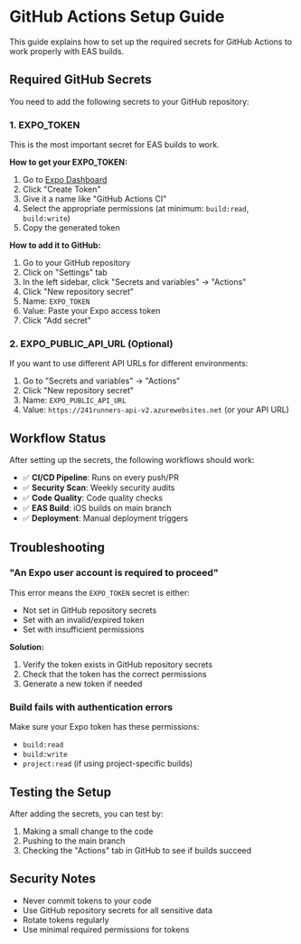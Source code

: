# GitHub Actions Setup Guide

This guide explains how to set up the required secrets for GitHub Actions to work properly with EAS builds.

## Required GitHub Secrets

You need to add the following secrets to your GitHub repository:

### 1. EXPO_TOKEN

This is the most important secret for EAS builds to work.

**How to get your EXPO_TOKEN:**

1. Go to [Expo Dashboard](https://expo.dev/accounts/[your-username]/settings/access-tokens)
2. Click "Create Token"
3. Give it a name like "GitHub Actions CI"
4. Select the appropriate permissions (at minimum: `build:read`, `build:write`)
5. Copy the generated token

**How to add it to GitHub:**

1. Go to your GitHub repository
2. Click on "Settings" tab
3. In the left sidebar, click "Secrets and variables" → "Actions"
4. Click "New repository secret"
5. Name: `EXPO_TOKEN`
6. Value: Paste your Expo access token
7. Click "Add secret"

### 2. EXPO_PUBLIC_API_URL (Optional)

If you want to use different API URLs for different environments:

1. Go to "Secrets and variables" → "Actions"
2. Click "New repository secret"
3. Name: `EXPO_PUBLIC_API_URL`
4. Value: `https://241runners-api-v2.azurewebsites.net` (or your API URL)

## Workflow Status

After setting up the secrets, the following workflows should work:

- ✅ **CI/CD Pipeline**: Runs on every push/PR
- ✅ **Security Scan**: Weekly security audits
- ✅ **Code Quality**: Code quality checks
- ✅ **EAS Build**: iOS builds on main branch
- ✅ **Deployment**: Manual deployment triggers

## Troubleshooting

### "An Expo user account is required to proceed"

This error means the `EXPO_TOKEN` secret is either:
- Not set in GitHub repository secrets
- Set with an invalid/expired token
- Set with insufficient permissions

**Solution:**
1. Verify the token exists in GitHub repository secrets
2. Check that the token has the correct permissions
3. Generate a new token if needed

### Build fails with authentication errors

Make sure your Expo token has these permissions:
- `build:read`
- `build:write`
- `project:read` (if using project-specific builds)

## Testing the Setup

After adding the secrets, you can test by:

1. Making a small change to the code
2. Pushing to the main branch
3. Checking the "Actions" tab in GitHub to see if builds succeed

## Security Notes

- Never commit tokens to your code
- Use GitHub repository secrets for all sensitive data
- Rotate tokens regularly
- Use minimal required permissions for tokens
